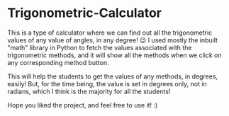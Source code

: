 # Trigonometric-Calculator

This is a type of calculator where we can find out all the trigonometric values of any value of angles, in any degree! 😉 I used mostly the inbuilt "math" library in Python to fetch the values associated with the trigonometric methods, and it will show all the methods when we click on any corresponding method button.

This will help the students to get the values of any methods, in degrees, easily! But, for the time being, the value is set in degrees only, not in radians, which I think is the majority for all the students! 

Hope you liked the project, and feel free to use it! :)

